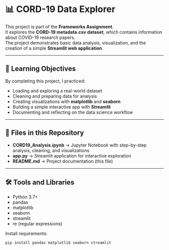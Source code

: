 # 📊 CORD-19 Data Explorer

This project is part of the **Frameworks Assignment**.  
It explores the **CORD-19 metadata.csv dataset**, which contains information about COVID-19 research papers.  
The project demonstrates basic data analysis, visualization, and the creation of a simple **Streamlit web application**.

---

## 🚀 Learning Objectives
By completing this project, I practiced:
- Loading and exploring a real-world dataset
- Cleaning and preparing data for analysis
- Creating visualizations with **matplotlib** and **seaborn**
- Building a simple interactive app with **Streamlit**
- Documenting and reflecting on the data science workflow

---

## 📂 Files in this Repository
- **CORD19_Analysis.ipynb** → Jupyter Notebook with step-by-step analysis, cleaning, and visualizations  
- **app.py** → Streamlit application for interactive exploration  
- **README.md** → Project documentation (this file)

---

## 🛠️ Tools and Libraries
- Python 3.7+
- pandas
- matplotlib
- seaborn
- streamlit
- re (regular expressions)

Install requirements:
```bash
pip install pandas matplotlib seaborn streamlit
